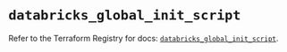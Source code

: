 # `databricks_global_init_script`

Refer to the Terraform Registry for docs: [`databricks_global_init_script`](https://registry.terraform.io/providers/databricks/databricks/1.48.0/docs/resources/global_init_script).
